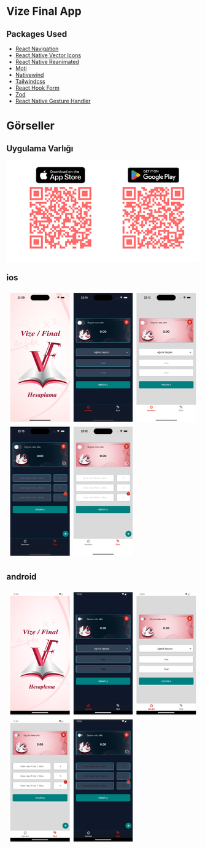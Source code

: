 # Vize Final App

## Packages Used

- [React Navigation](https://reactnavigation.org/)
- [React Native Vector Icons](https://github.com/oblador/react-native-vector-icons)
- [React Native Reanimated](https://github.com/software-mansion/react-native-reanimated)
- [Moti](https://github.com/nandorojo/moti)
- [Nativewind](https://github.com/nativewind/nativewind)
- [Tailwindcss](https://github.com/tailwindlabs/tailwindcss)
- [React Hook Form](https://github.com/react-hook-form/react-hook-form)
- [Zod](https://github.com/colinhacks/zod)
- [React Native Gesture Handler](https://github.com/software-mansion/react-native-gesture-handler)

# Görseller

## Uygulama Varlığı

<div class="qr-container">
<a href="https://apps.apple.com/no/app/vize-final-hesaplama/id6475015751">
<img src="assets/store/1.png" alt="app store qr" />
</a>
<a href="https://play.google.com/store/apps/details?id=com.vizefinal">
<img src="assets/store/2.png" alt="play store qr" />
</a>
</div>

## ios

<div class="img-container">
  <div>
    <img src="assets/ios/1.png" alt="vize-final-production" style="width: 100%; height: auto;">
  </div>
  <div>
    <img src="assets/ios/2.png" alt="vize-final-production" style="width: 100%; height: auto;">
  </div>
  <div>
    <img src="assets/ios/4.png" alt="vize-final-production" style="width: 100%; height: auto;">
  </div>
  <div>
    <img src="assets/ios/3.png" alt="vize-final-production" style="width: 100%; height: auto;">
  </div>

  <div>
    <img src="assets/ios/5.png" alt="vize-final-production" style="width: 100%; height: auto;">
  </div>
</div>

## android

<div class="img-container">
  <div>
    <img src="assets/android/5.png" alt="vize-final-production" style="width: 100%; height: auto;">
  </div>
  <div>
    <img src="assets/android/4.png" alt="vize-final-production" style="width: 100%; height: auto;">
  </div>
  <div>
    <img src="assets/android/2.png" alt="vize-final-production" style="width: 100%; height: auto;">
  </div>
  <div>
    <img src="assets/android/3.png" alt="vize-final-production" style="width: 100%; height: auto;">
  </div>
  <div>
    <img src="assets/android/6.png" alt="vize-final-production" style="width: 100%; height: auto;">
  </div>
</div>










<style>
 
  .img-container {
    display: grid;
    grid-template-columns: 1fr;
    gap: 10px;
    padding: 10px;
  }
  @media (min-width: 600px) {
    .img-container {
      grid-template-columns: 1fr 1fr;
    }
  }
  @media (min-width: 900px) {
    .img-container {
      grid-template-columns: 1fr 1fr 1fr;
    }
  }
  @media (min-width: 1200px) {
    .img-container {
      grid-template-columns: 1fr 1fr 1fr 1fr;
    }
  }
  .img-container img {
    width: 100%;
    height: auto;
  }


  .qr-container {
    display: flex;
    flex-direction: column;
    justify-content: center;
    background-color: #fff;
    padding: 10px;
  }

  .qr-container img {
    max-width: 100%;
    height: auto;
    margin: 10px 0;
  }

  @media (min-width: 540px) {
    .qr-container {
      flex-direction: row;
      justify-content: space-around;
    }

    .qr-container img {
      margin: 0 10px;
    }
  }
</style>
